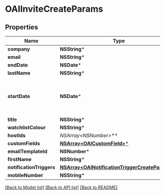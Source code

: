 # OAIInviteCreateParams

## Properties
Name | Type | Description | Notes
------------ | ------------- | ------------- | -------------
**company** | **NSString*** |  | [optional] 
**email** | **NSString*** |  | 
**endDate** | **NSDate*** |  | [optional] 
**lastName** | **NSString*** |  | 
**startDate** | **NSDate*** | The &#x60;start_date&#x60; is required for invitations to lobbies | [optional] 
**title** | **NSString*** |  | [optional] 
**watchlistColour** | **NSString*** |  | [optional] 
**hostIds** | **NSArray&lt;NSNumber*&gt;*** |  | [optional] 
**customFields** | [**NSArray&lt;OAICustomField&gt;***](OAICustomField.md) |  | [optional] 
**emailTemplateId** | **NSNumber*** |  | [optional] 
**firstName** | **NSString*** |  | 
**notificationTriggers** | [**NSArray&lt;OAINotificationTriggerCreateParams&gt;***](OAINotificationTriggerCreateParams.md) |  | [optional] 
**mobileNumber** | **NSString*** |  | [optional] 

[[Back to Model list]](../README.md#documentation-for-models) [[Back to API list]](../README.md#documentation-for-api-endpoints) [[Back to README]](../README.md)


